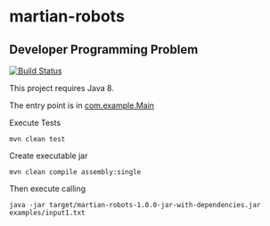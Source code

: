 # martian-robots 

## Developer Programming Problem  

[![Build Status](https://travis-ci.org/reivaz/martian-robots.svg?branch=master)](https://travis-ci.org/reivaz/martian-robots)

This project requires Java 8.

The entry point is in [com.example.Main](src/main/java/com/example/Main.java)

Execute Tests
```
mvn clean test
```

Create executable jar
```
mvn clean compile assembly:single
```

Then execute calling 
```
java -jar target/martian-robots-1.0.0-jar-with-dependencies.jar examples/input1.txt
```
